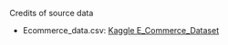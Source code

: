 
Credits of source data
- Ecommerce_data.csv: [Kaggle E_Commerce_Dataset](https://www.kaggle.com/datasets/davidafolayan/e-commerce-dataset)